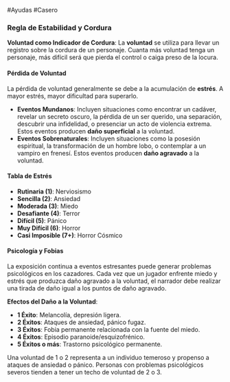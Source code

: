 #Ayudas #Casero 
### Regla de Estabilidad y Cordura

**Voluntad como Indicador de Cordura**: La **voluntad** se utiliza para llevar un registro sobre la cordura de un personaje. Cuanta más voluntad tenga un personaje, más difícil será que pierda el control o caiga preso de la locura.

#### Pérdida de Voluntad
La pérdida de voluntad generalmente se debe a la acumulación de **estrés**. A mayor estrés, mayor dificultad para superarlo.

- **Eventos Mundanos**: Incluyen situaciones como encontrar un cadáver, revelar un secreto oscuro, la pérdida de un ser querido, una separación, descubrir una infidelidad, o presenciar un acto de violencia extrema. Estos eventos producen **daño superficial** a la voluntad.
- **Eventos Sobrenaturales**: Incluyen situaciones como la posesión espiritual, la transformación de un hombre lobo, o contemplar a un vampiro en frenesí. Estos eventos producen **daño agravado** a la voluntad.

#### Tabla de Estrés
- **Rutinaria (1)**: Nerviosismo
- **Sencilla (2)**: Ansiedad
- **Moderada (3)**: Miedo
- **Desafiante (4)**: Terror
- **Difícil (5)**: Pánico
- **Muy Difícil (6)**: Horror
- **Casi Imposible (7+)**: Horror Cósmico

#### Psicología y Fobias
La exposición continua a eventos estresantes puede generar problemas psicológicos en los cazadores. Cada vez que un jugador enfrente miedo y estrés que produzca daño agravado a la voluntad, el narrador debe realizar una tirada de daño igual a los puntos de daño agravado.

**Efectos del Daño a la Voluntad**:
- **1 Éxito**: Melancolía, depresión ligera.
- **2 Éxitos**: Ataques de ansiedad, pánico fugaz.
- **3 Éxitos**: Fobia permanente relacionada con la fuente del miedo.
- **4 Éxitos**: Episodio paranoide/esquizofrénico.
- **5 Éxitos o más**: Trastorno psicológico permanente.

Una voluntad de 1 o 2 representa a un individuo temeroso y propenso a ataques de ansiedad o pánico. Personas con problemas psicológicos severos tienden a tener un techo de voluntad de 2 o 3.

